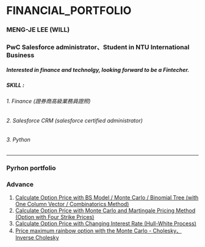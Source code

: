 # FINANCIAL_PORTFOLIO
### MENG-JE LEE (WILL)
### PwC Salesforce administrator、Student in NTU International Business
##### Interested in finance and technolgy, looking forward to be a Fintecher.
##### SKILL :
###### 1. Finance (證券商高級業務員證照)
###### 2. Salesforce CRM (salesforce certified administrator)
###### 3. Python
*******
### Pyrhon portfolio

### Advance
1.  [Calculate Option Price with BS Model / Monte Carlo / Binomial Tree (with One Column Vector / Combinatorics Method)][] 
2.  [Calculate Option Price with Monte Carlo and Martingale Pricing Method (Option with Four Strike Prices)][] 
3.  [Calculate Option Price with Changing Interest Rate (Hull-White Process)][] 
4.  [Price maximum rainbow option with the Monte Carlo - Cholesky、Inverse Cholesky][] 


  [Price maximum rainbow option with the Monte Carlo - Cholesky、Inverse Cholesky]:  https://github.com/mengjelee/FINANCIAL_PORTFOLIO/tree/master/Advance/Price%20maximum%20rainbow%20option%20with%20the%20Monte%20Carlo%20-%20Cholesky%E3%80%81Inverse%20Cholesky  "Price maximum rainbow option with the Monte Carlo - Cholesky、Inverse Cholesky"

  [Calculate Option Price with BS Model / Monte Carlo / Binomial Tree (with One Column Vector / Combinatorics Method)]:  https://github.com/mengjelee/FINANCIAL_PORTFOLIO/blob/master/Advance/Calculate%20Price%20of%20European%20and%20American%20Option/Calculate%20Price%20of%20European%20and%20American%20Option.ipynb  "Calculate Option Price with BS Model / Monte Carlo / Binomial Tree (with One Column Vector / Combinatorics Method)"
  [Calculate Option Price with Monte Carlo and Martingale Pricing Method (Option with Four Strike Prices)]:  https://github.com/mengjelee/FINANCIAL_PORTFOLIO/tree/master/Advance/monte%20carlo%20and%20martingale%20pricing%20method  "Calculate Option Price with Monte Carlo and Martingale Pricing Method (Option with Four Strike Prices)"
  [Calculate Option Price with Changing Interest Rate (Hull-White Process)]: https://github.com/mengjelee/FINANCIAL_PORTFOLIO/tree/master/Basic/Calculate%20Option%20Price%20with%20Changing%20Interest%20Rate  "Calculate Option Price with Changing Interest Rate (Hull-White Process)"
